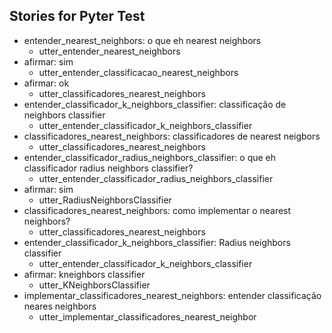 ## Stories for Pyter Test
* entender_nearest_neighbors: o que eh nearest neighbors
    - utter_entender_nearest_neighbors
* afirmar: sim
    - utter_entender_classificacao_nearest_neighbors
* afirmar: ok   <!-- predicted: bom_humor: ok -->
    - utter_classificadores_nearest_neighbors
* entender_classificador_k_neighbors_classifier: classificação de neighbors classifier   <!-- predicted: entender_nearest_neighbors: classificação de neighbors classifier -->
    - utter_entender_classificador_k_neighbors_classifier   <!-- predicted: utter_entender_nearest_neighbors -->
* classificadores_nearest_neighbors: classificadores de nearest neigbors   <!-- predicted: implementar_classificadores_nearest_neighbors: classificadores de nearest neigbors -->
    - utter_classificadores_nearest_neighbors   <!-- predicted: utter_implementar_classificadores_nearest_neighbor -->
* entender_classificador_radius_neighbors_classifier: o que eh classificador radius neighbors classifier?
    - utter_entender_classificador_radius_neighbors_classifier
* afirmar: sim
    - utter_RadiusNeighborsClassifier
* classificadores_nearest_neighbors: como implementar o nearest neighbors?   <!-- predicted: implementar_classificadores_nearest_neighbors: como implementar o nearest neighbors? -->
    - utter_classificadores_nearest_neighbors   <!-- predicted: utter_implementar_classificadores_nearest_neighbor -->
* entender_classificador_k_neighbors_classifier: Radius neighbors classifier   <!-- predicted: entender_nearest_neighbors: Radius neighbors classifier -->
    - utter_entender_classificador_k_neighbors_classifier   <!-- predicted: action_default_fallback -->
* afirmar: kneighbors classifier   <!-- predicted: None: kneighbors classifier -->
    - utter_KNeighborsClassifier   <!-- predicted: action_default_fallback -->
* implementar_classificadores_nearest_neighbors: entender classificação neares neighbors   <!-- predicted: entender_nearest_neighbors: entender classificação neares neighbors -->
    - utter_implementar_classificadores_nearest_neighbor   <!-- predicted: utter_entender_nearest_neighbors -->


